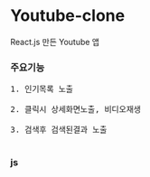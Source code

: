 # Youtube-clone
React.js 만든 Youtube 앱 
 
 
### 주요기능
<pre>
1. 인기목록 노출 

2. 클릭시 상세화면노출, 비디오재생

3. 검색후 검색된결과 노출

</pre>


### js 
<pre>

</pre>


